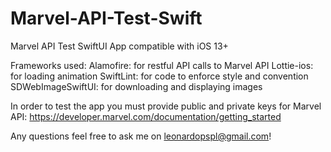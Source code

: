# Marvel-API-Test-Swift
Marvel API Test SwiftUI App compatible with iOS 13+

Frameworks used:
Alamofire: for restful API calls to Marvel API
Lottie-ios: for loading animation
SwiftLint: for code to enforce style and convention
SDWebImageSwiftUI: for downloading and displaying images

In order to test the app you must provide public and private keys for Marvel API:
https://developer.marvel.com/documentation/getting_started

Any questions feel free to ask me on leonardopspl@gmail.com!
